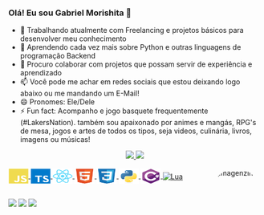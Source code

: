 ### Olá! Eu sou Gabriel Morishita 👋
  
- 🔭 Trabalhando atualmente com Freelancing e projetos básicos para desenvolver meu conhecimento
- 🌱 Aprendendo cada vez mais sobre Python e outras linguagens de programação Backend
- 👯 Procuro colaborar com projetos que possam servir de experiência e aprendizado
- 📫 Você pode me achar em redes sociais que estou deixando logo abaixo ou me mandando um E-Mail!
- 😄 Pronomes: Ele/Dele
- ⚡ Fun fact: Acompanho e jogo basquete frequentemente (#LakersNation). também sou apaixonado por animes e mangás, RPG's de mesa, jogos e artes de todos os tipos, seja videos, culinária, livros, imagens ou músicas!

<div align="center">
  <a href="https://github.com/Mourishitz">
  <img height="160em" src="https://github-readme-stats.vercel.app/api?username=Mourishitz&show_icons=true&theme=dark&include_all_commits=true&count_private=true"/>
  <img height="160em" src="https://github-readme-stats.vercel.app/api/top-langs/?username=Mourishitz&layout=compact&langs_count=7&theme=dark"/>
</div>
  
 <div style="display: inline_block"><br>
  <img align="center" alt="JavaScript" height="30" width="40" src="https://raw.githubusercontent.com/devicons/devicon/master/icons/javascript/javascript-plain.svg">
  <img align="center" alt="TypeScript" height="30" width="40" src="https://raw.githubusercontent.com/devicons/devicon/master/icons/typescript/typescript-plain.svg">
  <img align="center" alt="React" height="30" width="40" src="https://raw.githubusercontent.com/devicons/devicon/master/icons/react/react-original.svg">
  <img align="center" alt="HTML" height="30" width="40" src="https://raw.githubusercontent.com/devicons/devicon/master/icons/html5/html5-original.svg">
  <img align="center" alt="CSS" height="30" width="40" src="https://raw.githubusercontent.com/devicons/devicon/master/icons/css3/css3-original.svg">
  <img align="center" alt="Python" height="30" width="40" src="https://raw.githubusercontent.com/devicons/devicon/master/icons/python/python-original.svg">
  <img align="center" alt="C#" height="30" width="40" src="https://raw.githubusercontent.com/devicons/devicon/master/icons/csharp/csharp-original.svg">
  <img align="center" alt="Lua" height="30" width="40" src="https://cdn.jsdelivr.net/gh/devicons/devicon/icons/lua/lua-original.svg">
  <img align="right" alt="Imagenzinha" height="150" style="border-radius:50px;" src="https://i.imgur.com/sGCX9cS.png">
</div>

##  
  
<div>
  <a href="https://instagram.com/mourishitz" target="_blank"><img src="https://img.shields.io/badge/-Instagram-%23E4405F?style=for-the-badge&logo=instagram&logoColor=white" target="_blank"></a>
 <a href = "mailto:gabrielmorishita@hotmail.com"><img src="https://img.shields.io/badge/Microsoft_Outlook-0078D4?style=for-the-badge&logo=microsoft-outlook&logoColor=white" target="_blank"></a>
 <a href="https://www.linkedin.com/in/gabriel-morishita-9b6a791a9/" target="_blank"><img src="https://img.shields.io/badge/-LinkedIn-%230077B5?style=for-the-badge&logo=linkedin&logoColor=white" target="_blank"></a>   
</div>
 
 
